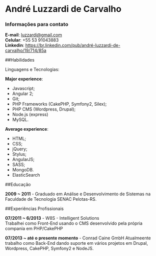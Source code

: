 # André Luzzardi de Carvalho

### Informações para contato

**E-mail**: luzzardi@gmail.com  
**Celular**:  +55 53 91043883  
**Linkedin**: https://br.linkedin.com/pub/andré-luzzardi-de-carvalho/19/714/85a

##Habilidades

Linguagens e Tecnologias:

**Major experience**:

- Javascript;
- Angular 2;
- Git;
- PHP Frameworks (CakePHP, Symfony2, Silex);
- PHP CMS (Wordpress, Drupal);
- Node.js (express)
- MySQL.

**Average experience**:

- HTML;
- CSS;
- jQuery;
- Stylus;
- AngularJS;
- SASS;
- MongoDB.
- ElasticSearch

##Educação

**2009 ~ 2011** - Graduado em Análise e Desenvolvimento de Sistemas na Faculdade de Tecnologia SENAC Pelotas-RS.

##Experiências Profissionais

**07/2011 ~ 6/2013** - W8S - Intelligent Solutions  
Trabalhei como Front-End usando o CMS desenvolvido pela própria compania em PHP/CakePHP

**07/2013 ~ até o presente momento** - Conrad Caine GmbH
Atualmeente trabalho como Back-End dando suporte em vários projetos em Drupal, Wordpress, CakePHP, Symfony2 e NodeJS.
 
